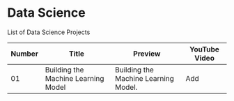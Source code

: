 # Data Science 
List of Data Science Projects

Number | Title | Preview | YouTube Video
---|---|---|---
01 | Building the Machine Learning Model | Building the Machine Learning Model.  | Add
